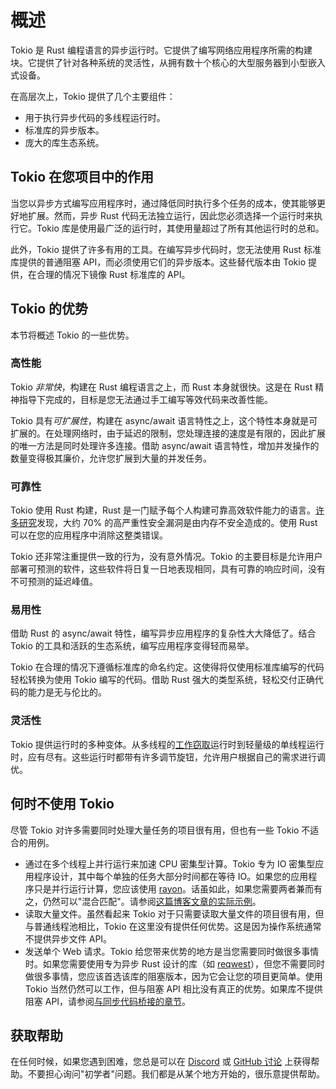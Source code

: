 # 概述

Tokio 是 Rust 编程语言的异步运行时。它提供了编写网络应用程序所需的构建块。它提供了针对各种系统的灵活性，从拥有数十个核心的大型服务器到小型嵌入式设备。

在高层次上，Tokio 提供了几个主要组件：

- 用于执行异步代码的多线程运行时。
- 标准库的异步版本。
- 庞大的库生态系统。

## Tokio 在您项目中的作用

当您以异步方式编写应用程序时，通过降低同时执行多个任务的成本，使其能够更好地扩展。然而，异步 Rust 代码无法独立运行，因此您必须选择一个运行时来执行它。Tokio 库是使用最广泛的运行时，其使用量超过了所有其他运行时的总和。

此外，Tokio 提供了许多有用的工具。在编写异步代码时，您无法使用 Rust 标准库提供的普通阻塞 API，而必须使用它们的异步版本。这些替代版本由 Tokio 提供，在合理的情况下镜像 Rust 标准库的 API。

## Tokio 的优势

本节将概述 Tokio 的一些优势。

### 高性能

Tokio _非常快_，构建在 Rust 编程语言之上，而 Rust 本身就很快。这是在 Rust 精神指导下完成的，目标是您无法通过手工编写等效代码来改善性能。

Tokio 具有*可扩展性*，构建在 async/await 语言特性之上，这个特性本身就是可扩展的。在处理网络时，由于延迟的限制，您处理连接的速度是有限的，因此扩展的唯一方法是同时处理许多连接。借助 async/await 语言特性，增加并发操作的数量变得极其廉价，允许您扩展到大量的并发任务。

### 可靠性

Tokio 使用 Rust 构建，Rust 是一门赋予每个人构建可靠高效软件能力的语言。[许多][microsoft][研究][chrome]发现，大约 70% 的高严重性安全漏洞是由内存不安全造成的。使用 Rust 可以在您的应用程序中消除这整类错误。

Tokio 还非常注重提供一致的行为，没有意外情况。Tokio 的主要目标是允许用户部署可预测的软件，这些软件将日复一日地表现相同，具有可靠的响应时间，没有不可预测的延迟峰值。

[microsoft]: https://www.zdnet.com/article/microsoft-70-percent-of-all-security-bugs-are-memory-safety-issues/
[chrome]: https://www.chromium.org/Home/chromium-security/memory-safety

### 易用性

借助 Rust 的 async/await 特性，编写异步应用程序的复杂性大大降低了。结合 Tokio 的工具和活跃的生态系统，编写应用程序变得轻而易举。

Tokio 在合理的情况下遵循标准库的命名约定。这使得将仅使用标准库编写的代码轻松转换为使用 Tokio 编写的代码。借助 Rust 强大的类型系统，轻松交付正确代码的能力是无与伦比的。

### 灵活性

Tokio 提供运行时的多种变体。从多线程的[工作窃取][work-stealing]运行时到轻量级的单线程运行时，应有尽有。这些运行时都带有许多调节旋钮，允许用户根据自己的需求进行调优。

[work-stealing]: https://en.wikipedia.org/wiki/Work_stealing

## 何时不使用 Tokio

尽管 Tokio 对许多需要同时处理大量任务的项目很有用，但也有一些 Tokio 不适合的用例。

- 通过在多个线程上并行运行来加速 CPU 密集型计算。Tokio 专为 IO 密集型应用程序设计，其中每个单独的任务大部分时间都在等待 IO。如果您的应用程序只是并行运行计算，您应该使用 [rayon]。话虽如此，如果您需要两者兼而有之，仍然可以"混合匹配"。请参阅[这篇博客文章的实际示例][rayon-example]。
- 读取大量文件。虽然看起来 Tokio 对于只需要读取大量文件的项目很有用，但与普通线程池相比，Tokio 在这里没有提供任何优势。这是因为操作系统通常不提供异步文件 API。
- 发送单个 Web 请求。Tokio 给您带来优势的地方是当您需要同时做很多事情时。如果您需要使用专为异步 Rust 设计的库（如 [reqwest]），但您不需要同时做很多事情，您应该首选该库的阻塞版本，因为它会让您的项目更简单。使用 Tokio 当然仍然可以工作，但与阻塞 API 相比没有真正的优势。如果库不提供阻塞 API，请参阅[与同步代码桥接的章节][bridging]。

[rayon]: https://docs.rs/rayon/
[rayon-example]: https://ryhl.io/blog/async-what-is-blocking/#the-rayon-crate
[reqwest]: https://docs.rs/reqwest/
[bridging]: /tokio/topics/bridging

## 获取帮助

在任何时候，如果您遇到困难，您总是可以在 [Discord] 或 [GitHub 讨论][disc] 上获得帮助。不要担心询问"初学者"问题。我们都是从某个地方开始的，很乐意提供帮助。

[discord]: https://discord.gg/tokio
[disc]: https://github.com/tokio-rs/tokio/discussions
